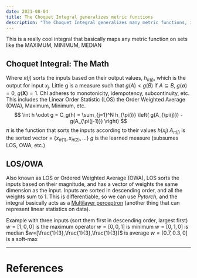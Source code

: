 ```yaml
---
date: 2021-08-04
title: The Choquet Integral generalizes metric functions
description: "The Choquet Integral generalizes many metric functions, include maximum, minimum, order weighted average (OWA), linear-order statistics (LOS), and more."
---
```


This is a really cool integral that basically maps any metric function on sets like the MAXIMUM, MINIMUM, MEDIAN


## Choquet Integral: The Math
Where $\pi(j)$ sorts the inputs based on their output values, $h_{\pi(j)}$, which is the output for input $x_j$. Little g is a measure such that $g(A) < g(B)$ if $A \subseteq B$, $g(\emptyset) = 0$, $g(\mathbf{X}) = 1$. ChI adheres to monotonicity, idempotency, subcontinuity, etc. This includes the Linear Order Statistic (LOS) the Order Weighted Average (OWA), Maximum, Minimum, etc.
$$ \int h \odot g = C_g(h) = \sum_{j=1}^N h_{\pi(i)} \left( g(A_{\pi(j)}) - g(A_{\pi(j-1)}) \right) $$
$\pi$ is the function that sorts the inputs according to their values $h(x_j)$
$A_{\pi(j)}$ is the sorted vector = $\{x_{\pi(1)}, x_{\pi(2)}, ...\}$
$g$ is the learned measure (subsumes LOS, OWA, etc.)

## LOS/OWA
Also known as LOS or Ordered Weighted Average (OWA), LOS sorts the inputs based on their magnitude, and has a vector of weights the same dimension as the input. Inputs are sorted in descending order, and all the weights sum to 1. This is differentiable, so we can use *Pytorch*, and the integral basically acts as a [Multilayer perceptron](multilayer-perceptron.md) (another thing that can represent linear statistics on data). 

Example with three inputs (sort them first in descending order, largest first)
$w = [1,0,0]$ is the maximum operator
$w = [0,0,1]$ is minimum
$w = [0,1,0]$ is median
$w=[\frac{1}{3},\frac{1}{3},\frac{1}{3}]$ is average
$w = [0.7,0.3,0]$ is a soft-max

---
# References
